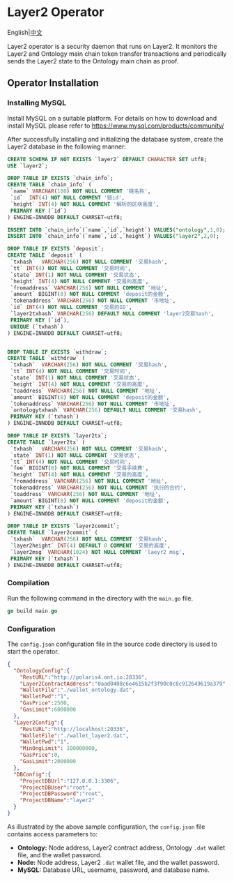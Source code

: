 # Layer2 Operator

English|[中文](README_CN.md)

Layer2 operator is a security daemon that runs on Layer2. It monitors the Layer2 and Ontology main chain token transfer transactions and periodically sends the Layer2 state to the Ontology main chain as proof.

## Operator Installation

### Installing MySQL

Install MySQL on a suitable platform. For details on how to download and install MySQL please refer to https://www.mysql.com/products/community/

After successfully installing and initializing the database system, create the Layer2 database in the following manner:

```sql
CREATE SCHEMA IF NOT EXISTS `layer2` DEFAULT CHARACTER SET utf8;
USE `layer2`;

DROP TABLE IF EXISTS `chain_info`;
CREATE TABLE `chain_info` (
 `name` VARCHAR(100) NOT NULL COMMENT '链名称',
 `id`  INT(4) NOT NULL COMMENT '链id',
 `height` INT(4) NOT NULL COMMENT '解析的区块高度',
 PRIMARY KEY (`id`)
) ENGINE=INNODB DEFAULT CHARSET=utf8;

INSERT INTO `chain_info`(`name`,`id`,`height`) VALUES("ontology",1,0);
INSERT INTO `chain_info`(`name`,`id`,`height`) VALUES("layer2",2,0);

DROP TABLE IF EXISTS `deposit`;
CREATE TABLE `deposit` (
 `txhash`  VARCHAR(256) NOT NULL COMMENT '交易hash',
 `tt` INT(4) NOT NULL COMMENT '交易时间',
 `state` INT(1) NOT NULL COMMENT '交易状态',
 `height` INT(4) NOT NULL COMMENT '交易的高度',
 `fromaddress` VARCHAR(256) NOT NULL COMMENT '地址',
 `amount` BIGINT(8) NOT NULL COMMENT 'deposit的金额',
 `tokenaddress` VARCHAR(256) NOT NULL COMMENT '币地址',
 `id` INT(4) NOT NULL COMMENT '交易的ID',
 `layer2txhash` VARCHAR(256) DEFAULT NULL COMMENT 'layer2交易hash',
 PRIMARY KEY (`id`),
 UNIQUE (`txhash`)
) ENGINE=INNODB DEFAULT CHARSET=utf8;


DROP TABLE IF EXISTS `withdraw`;
CREATE TABLE `withdraw` (
 `txhash`  VARCHAR(256) NOT NULL COMMENT '交易hash',
 `tt` INT(4) NOT NULL COMMENT '交易时间',
 `state` INT(1) NOT NULL COMMENT '交易状态',
 `height` INT(4) NOT NULL COMMENT '交易的高度',
 `toaddress` VARCHAR(256) NOT NULL COMMENT '地址',
 `amount` BIGINT(8) NOT NULL COMMENT 'deposit的金额',
 `tokenaddress` VARCHAR(256) NOT NULL COMMENT '币地址',
 `ontologytxhash` VARCHAR(256) DEFAULT NULL COMMENT '交易hash',
 PRIMARY KEY (`txhash`)
) ENGINE=INNODB DEFAULT CHARSET=utf8;

DROP TABLE IF EXISTS `layer2tx`;
CREATE TABLE `layer2tx` (
 `txhash`  VARCHAR(256) NOT NULL COMMENT '交易hash',
 `state` INT(1) NOT NULL COMMENT '交易状态',
 `tt` INT(4) NOT NULL COMMENT '交易时间',
 `fee` BIGINT(8) NOT NULL COMMENT '交易手续费',
 `height` INT(4) NOT NULL COMMENT '交易的高度',
 `fromaddress` VARCHAR(256) NOT NULL COMMENT '地址',
 `tokenaddress` VARCHAR(256) NOT NULL COMMENT '执行的合约',
 `toaddress` VARCHAR(256) NOT NULL COMMENT '地址',
 `amount` BIGINT(8) NOT NULL COMMENT 'deposit的金额',
 PRIMARY KEY (`txhash`)
) ENGINE=INNODB DEFAULT CHARSET=utf8;

DROP TABLE IF EXISTS `layer2commit`;
CREATE TABLE `layer2commit` (
 `txhash`  VARCHAR(256) NOT NULL COMMENT '交易hash',
 `layer2height` INT(4) DEFAULT 0 COMMENT '交易的高度',
 `layer2msg` VARCHAR(1024) NOT NULL COMMENT 'laeyr2 msg',
 PRIMARY KEY (`txhash`)
) ENGINE=INNODB DEFAULT CHARSET=utf8;
```

### Compilation

Run the following command in the directory with the `main.go` file.

```go
go build main.go
```

### Configuration

The `config.json` configuration file in the source code directory is used to start the operator.

```json
{
  "OntologyConfig":{
    "RestURL":"http://polaris4.ont.io:20336",
    "Layer2ContractAddress":"0aad0408c6e4615b2f3f90c0c8c912649619a379",
    "WalletFile":"./wallet_ontology.dat",
    "WalletPwd":"1",
    "GasPrice":2500,
    "GasLimit":6000000
  },
  "Layer2Config":{
    "RestURL":"http://localhost:20336",
    "WalletFile":"./wallet_layer2.dat",
    "WalletPwd":"1",
    "MinOngLimit": 100000000,
    "GasPrice":0,
    "GasLimit":2000000
  },
  "DBConfig":{
    "ProjectDBUrl":"127.0.0.1:3306",
    "ProjectDBUser":"root",
    "ProjectDBPassword":"root",
    "ProjectDBName":"layer2"
  }
}
```

As illustrated by the above sample configuration, the `config.json` file contains access parameters to:

- **Ontology:** Node address, Layer2 contract address, Ontology `.dat` wallet file, and the wallet password.
- **Node:** Node address, Layer2 `.dat` wallet file, and the wallet password.
- **MySQL:** Database URL, username, password, and database name.